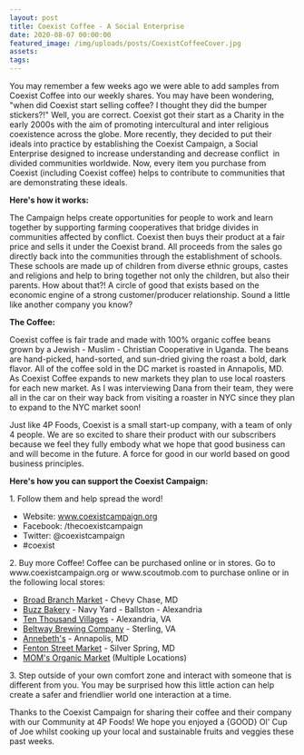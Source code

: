 ```yaml
---
layout: post
title: Coexist Coffee - A Social Enterprise
date: 2020-08-07 00:00:00
featured_image: /img/uploads/posts/CoexistCoffeeCover.jpg
assets:
tags:
---
```


<div class="editable"><p>You may remember a few weeks ago we were able to add samples from Coexist Coffee into our weekly shares. You may have been wondering, "when did Coexist start selling coffee? I thought they did the bumper stickers?!" Well, you are correct. Coexist got their start as a Charity in the early 2000s with the aim of promoting intercultural and inter religious coexistence across the globe. More recently, they decided to put their ideals into practice by establishing the Coexist Campaign, a Social Enterprise designed to increase understanding and decrease conflict &nbsp;in divided communities worldwide. Now, every item you purchase from Coexist (including Coexist coffee) helps to contribute to communities that are demonstrating these ideals.</p><p><strong>Here's how it works:</strong></p><p>The Campaign helps create opportunities for people to work and learn together by supporting farming cooperatives that bridge divides in communities affected by conflict. Coexist then buys their product at a fair price and sells it under the Coexist brand. All proceeds from the sales go directly back into the communities through the establishment of schools. These schools are made up of children from diverse ethnic groups, castes and religions and help to bring together not only the children, but also their parents. How about that?! A circle of good that exists based on the economic engine of a strong customer/producer relationship. Sound a little like another company you know?</p><p><strong>The Coffee:</strong></p><p>Coexist coffee is fair trade and made with 100% organic coffee beans grown by a Jewish - Muslim - Christian Cooperative in Uganda. The beans are hand-picked, hand-sorted, and sun-dried giving the roast a bold, dark flavor. All of the coffee sold in the DC market is roasted in Annapolis, MD. As Coexist Coffee expands to new markets they plan to use local roasters for each new market. As I was interviewing Dana from their team, they were all in the car on their way back from visiting a roaster in NYC since they plan to expand to the NYC market soon!</p><p>Just like 4P Foods, Coexist is a small start-up company, with a team of only 4 people. We are so excited to share their product with our subscribers because we feel they fully embody what we hope that good business can and will become in the future. A force for good in our world based on good business principles.</p><p><strong>Here's how you can support the Coexist Campaign:</strong></p><p>1. Follow them and help spread the word!</p><ul><li>Website:&nbsp;<a href="http://coexistcampaign.org/">www.coexistcampaign.org</a></li><li>Facebook: /thecoexistcampaign</li><li>Twitter: @coexistcampaign</li><li>#coexist</li></ul><p>2. Buy more Coffee! Coffee can be purchased online or in stores. Go to www.coexistcampaign.org or www.scoutmob.com to purchase online or in the following local stores:</p><ul><li><a href="http://www.broadbranchmarket.com/">Broad Branch Market</a>&nbsp;- Chevy Chase, MD</li><li><a href="http://www.buzzbakery.com/">Buzz Bakery</a>&nbsp;- Navy Yard - Ballston - Alexandria</li><li><a href="http://www.tenthousandvillages.com/alexandria">Ten Thousand Villages</a>&nbsp;- Alexandria, VA</li><li><a href="http://www.beltwaybrewco.com/">Beltway Brewing Company</a>&nbsp;- Sterling, VA</li><li><a href="http://www.annebeths.com/">Annebeth's</a>&nbsp;- Annapolis, MD</li><li><a href="http://www.fentonstreetmarket.com/">Fenton Street Market</a>&nbsp;- Silver Spring, MD</li><li><a href="http://momsorganicmarket.com/">MOM's Organic Market</a>&nbsp;(Multiple Locations)</li></ul><p>3. Step outside of your own comfort zone and interact with someone that is different from you. You may be surprised how this little action can help create a safer and friendlier world one interaction at a time.</p><p>Thanks to the Coexist Campaign for sharing their coffee and their company with our Community at 4P Foods! We hope you enjoyed a {GOOD} Ol' Cup of Joe whilst cooking up your local and sustainable fruits and veggies these past weeks.</p><p>&nbsp;</p><p>&nbsp;</p></div>